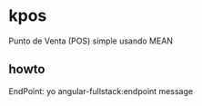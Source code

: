 # kpos
Punto de Venta (POS) simple usando MEAN

## howto
  EndPoint:
  yo angular-fullstack:endpoint message
